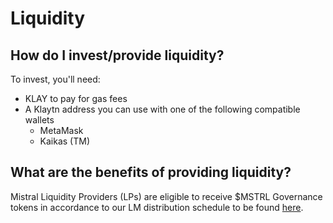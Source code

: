 # Liquidity

## How do I invest/provide liquidity?

To invest, you'll need:

* KLAY to pay for gas fees
* A Klaytn address you can use with one of the following compatible wallets
  * MetaMask
  * Kaikas (TM)

## What are the benefits of providing liquidity?

Mistral Liquidity Providers (LPs) are eligible to receive $MSTRL Governance tokens in accordance to our LM distribution schedule to be found [here](../mistral-features/tokenomics/liquidity-providers.md).
